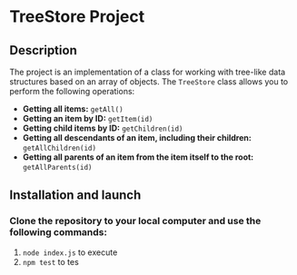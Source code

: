 # TreeStore Project

## Description

The project is an implementation of a class for working with tree-like data structures based on an array of objects. The `TreeStore` class allows you to perform the following operations:

- **Getting all items:** `getAll()`
- **Getting an item by ID:** `getItem(id)`
- **Getting child items by ID:** `getChildren(id)`
- **Getting all descendants of an item, including their children:** `getAllChildren(id)`
- **Getting all parents of an item from the item itself to the root:** `getAllParents(id)`

## Installation and launch

### Clone the repository to your local computer and use the following commands:
1. `node index.js` to execute 
2. `npm test` to tes
